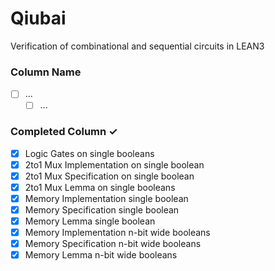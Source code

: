 # Qiubai
Verification of combinational and sequential circuits in LEAN3

### Column Name
- [ ] ... 
  - [ ] ...  

### Completed Column ✓
- [x] Logic Gates on single booleans
- [x] 2to1 Mux Implementation on single boolean
- [x] 2to1 Mux Specification on single boolean
- [x] 2to1 Mux Lemma on single booleans
- [x] Memory Implementation single boolean
- [x] Memory Specification single boolean
- [x] Memory Lemma single boolean
- [x] Memory Implementation n-bit wide booleans
- [x] Memory Specification n-bit wide booleans
- [x] Memory Lemma n-bit wide booleans
